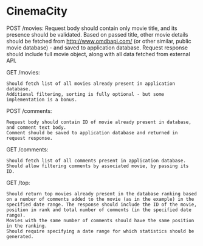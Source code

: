 # CinemaCity

POST /movies: ​Request body should contain only movie title, and its presence should be validated. Based on passed title, other movie details should be fetched from http://www.omdbapi.com/ (or other similar, public movie database) - and saved to application database. Request response should include full movie object, along with all data fetched from external API.

GET /movies:

    ​Should fetch list of all movies already present in application database.
    Additional filtering, sorting is fully optional - but some implementation is a bonus.

POST /comments:

    ​Request body should contain ID of movie already present in database, and comment text body.
    Comment should be saved to application database and returned in request response.

GET /comments:

    ​Should fetch list of all comments present in application database.
    Should allow filtering comments by associated movie, by passing its ID.

GET /top:

    ​Should return top movies already present in the database ranking based on a number of comments added to the movie (as in the example) in the specified date range. The response should include the ID of the movie, position in rank and total number of comments (in the specified date range).
    Movies with the same number of comments should have the same position in the ranking.
    Should require specifying a date range for which statistics should be generated.
    
    
